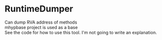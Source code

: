 # RuntimeDumper

Can dump RVA address of methods  
mhypbase project is used as a base  
See the code for how to use this tool. I'm not going to write an explanation.
